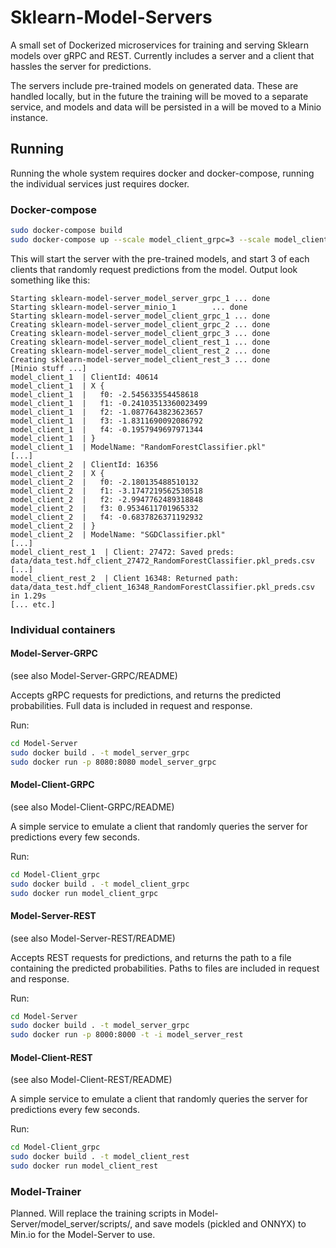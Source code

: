# Sklearn-Model-Servers

A small set of Dockerized microservices for training and serving Sklearn models over gRPC and REST. Currently includes a server and a client that hassles the server for predictions. 

The servers include pre-trained models on generated data. These are handled locally, but in the future the training will be moved to a separate service, and models and data will be persisted in a will be moved to a Minio instance. 
 
 
 ## Running
 Running the whole system requires docker and docker-compose, running the individual services just requires docker.
 
 ### Docker-compose

 ```bash
sudo docker-compose build
sudo docker-compose up --scale model_client_grpc=3 --scale model_client_rest=3
```
 
This will start the server with the pre-trained models, and start 3 of each clients that randomly request predictions from the model. Output look something like this:

````
Starting sklearn-model-server_model_server_grpc_1 ... done
Starting sklearn-model-server_minio_1        ... done
Starting sklearn-model-server_model_client_grpc_1 ... done
Creating sklearn-model-server_model_client_grpc_2 ... done
Creating sklearn-model-server_model_client_grpc_3 ... done
Creating sklearn-model-server_model_client_rest_1 ... done
Creating sklearn-model-server_model_client_rest_2 ... done
Creating sklearn-model-server_model_client_rest_3 ... done
[Minio stuff ...]
model_client_1  | ClientId: 40614
model_client_1  | X {
model_client_1  |   f0: -2.545633554458618
model_client_1  |   f1: -0.24103513360023499
model_client_1  |   f2: -1.0877643823623657
model_client_1  |   f3: -1.8311690092086792
model_client_1  |   f4: -0.1957949697971344
model_client_1  | }
model_client_1  | ModelName: "RandomForestClassifier.pkl"
[...]
model_client_2  | ClientId: 16356
model_client_2  | X {
model_client_2  |   f0: -2.180135488510132
model_client_2  |   f1: -3.1747219562530518
model_client_2  |   f2: -2.9947762489318848
model_client_2  |   f3: 0.9534611701965332
model_client_2  |   f4: -0.6837826371192932
model_client_2  | }
model_client_2  | ModelName: "SGDClassifier.pkl"
[...]
model_client_rest_1  | Client: 27472: Saved preds: data/data_test.hdf_client_27472_RandomForestClassifier.pkl_preds.csv
[...]
model_client_rest_2  | Client 16348: Returned path: data/data_test.hdf_client_16348_RandomForestClassifier.pkl_preds.csv in 1.29s
[... etc.]
````
 
 ### Individual containers
 
 #### Model-Server-GRPC
 (see also Model-Server-GRPC/README)  
 
Accepts gRPC requests for predictions, and returns the predicted probabilities. Full data is included in request and response.
 
Run:
  ```Bash
cd Model-Server
sudo docker build . -t model_server_grpc
sudo docker run -p 8080:8080 model_server_grpc
 ```
 
 #### Model-Client-GRPC
 (see also Model-Client-GRPC/README)  
  
A simple service to emulate a client that randomly queries the server for predictions every few seconds.
 
Run:
 ```Bash
cd Model-Client_grpc
sudo docker build . -t model_client_grpc
sudo docker run model_client_grpc
 ```
 
  #### Model-Server-REST
 (see also Model-Server-REST/README)  
 
Accepts REST requests for predictions, and returns the path to a file containing the predicted probabilities. Paths to files are included in request and response.
 
Run:
  ```Bash
cd Model-Server
sudo docker build . -t model_server_grpc
sudo docker run -p 8000:8000 -t -i model_server_rest
 ```
 
 #### Model-Client-REST
 (see also Model-Client-REST/README)  
  
A simple service to emulate a client that randomly queries the server for predictions every few seconds.
 
Run:
 ```Bash
cd Model-Client_grpc
sudo docker build . -t model_client_rest
sudo docker run model_client_rest
 ```
 
 ### Model-Trainer
 Planned. Will replace the training scripts in Model-Server/model_server/scripts/, and save models (pickled and ONNYX) to Min.io for the Model-Server to use.
 